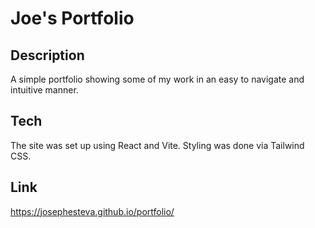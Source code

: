 # Joe's Portfolio

## Description
A simple portfolio showing some of my work in an easy to navigate and intuitive manner.

## Tech
The site was set up using React and Vite. Styling was done via Tailwind CSS.

## Link
https://josephesteva.github.io/portfolio/

